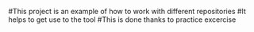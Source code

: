 #This project is an example of how to work with different repositories
#It helps to get use to the tool
#This is done thanks to practice excercise

